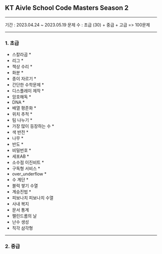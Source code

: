 ## KT Aivle School Code Masters Season 2
--------
기간 : 2023.04.24 ~ 2023.05.19
문제 수 : 초급 (30) + 중급 + 고급 => 100문제

--------
### 1. 초급
- 스칼라곱  * 
- 리그 * 
- 책상 수리 *
- 화분 *
- 종이 자르기 *
- 간단한 수학문제 *
- 디스플레이 제작 *
- 암호해독 *
- DNA * 
- 배열 평준화 * 
- 위치 추적 *
- 팀 나누기 *
- 가장 많이 등장하는 수 *
- 색 반전 *
- 나무 *
- 반도 *
- 비밀번호 *
- 세포AB *
- 소수점 이진비트 *
- 구독형 서비스 *
- over_underflow *
- 수 계단 *
- 블럭 쌓기 수열
- 계승진법 *
- 피보나치 피보나치 수열
- 사내 복지
- 문서 통계
- 팰린드롬의 날
- 난수 생성
- 직각 삼각형  
  
  
--------
### 2. 중급

